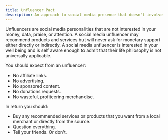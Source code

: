 ```yaml
---
title: Unfluencer Pact
description: An approach to social media presence that doesn't involve money.
---
```


Unfluencers are social media personalities that are not interested in your money, data, praise, or attention. A social media unfluencer may recommend products and services but will never ask for monetary support either directly or indirectly. A social media unfluencer is interested in your well being and is self aware enough to admit that their life philosophy is not universally applicable.

You should expect from an unfluencer:

- No affiliate links.
- No advertising.
- No sponsored content.
- No donations requests.
- No wasteful, profiteering merchandise.

In return you should:

- Buy any recommended services or products that you want from a local merchant or directly from the source.
- Question everything.
- Tell your friends. Or don't.
